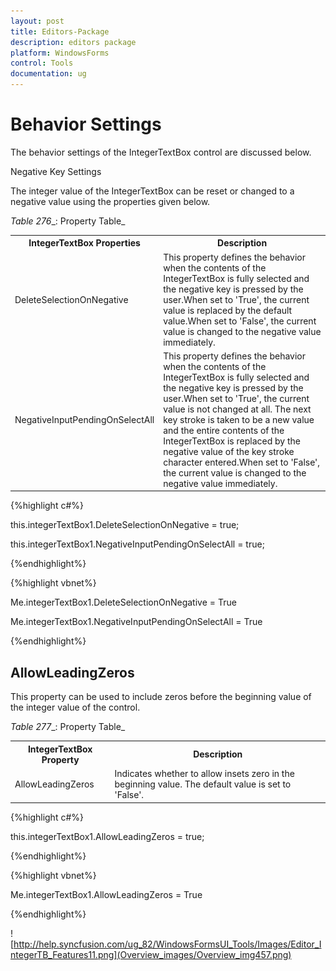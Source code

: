 ```yaml
---
layout: post
title: Editors-Package
description: editors package
platform: WindowsForms
control: Tools
documentation: ug
---
```



# Behavior Settings

The behavior settings of the IntegerTextBox control are discussed below.

Negative Key Settings

The integer value of the IntegerTextBox can be reset or changed to a negative value using the properties given below.

_Table_ _276__: Property Table_

<table>
<tr>
<th>
IntegerTextBox Properties</th><th>
Description</th></tr>
<tr>
<td>
DeleteSelectionOnNegative</td><td>
This property defines the behavior when the contents of the IntegerTextBox is fully selected and the negative key is pressed by the user.When set to 'True', the current value is replaced by the default value.When set to 'False', the current value is changed to the negative value immediately.</td></tr>
<tr>
<td>
NegativeInputPendingOnSelectAll</td><td>
This property defines the behavior when the contents of the IntegerTextBox is fully selected and the negative key is pressed by the user.When set to 'True', the current value is not changed at all. The next key stroke is taken to be a new value and the entire contents of the IntegerTextBox is replaced by the negative value of the key stroke character entered.When set to 'False', the current value is changed to the negative value immediately.</td></tr>
</table>


{%highlight c#%}



this.integerTextBox1.DeleteSelectionOnNegative = true;

this.integerTextBox1.NegativeInputPendingOnSelectAll = true;



{%endhighlight%}

{%highlight vbnet%}

Me.integerTextBox1.DeleteSelectionOnNegative = True

Me.integerTextBox1.NegativeInputPendingOnSelectAll = True

{%endhighlight%}

## AllowLeadingZeros

This property can be used to include zeros before the beginning value of the integer value of the control.

_Table_ _277__: Property Table_

<table>
<tr>
<th>
IntegerTextBox Property</th><th>
Description</th></tr>
<tr>
<td>
AllowLeadingZeros</td><td>
Indicates whether to allow insets zero in the beginning value. The default value is set to 'False'.</td></tr>
</table>


{%highlight c#%}



this.integerTextBox1.AllowLeadingZeros = true;

{%endhighlight%}




{%highlight vbnet%}


Me.integerTextBox1.AllowLeadingZeros = True

{%endhighlight%}



![http://help.syncfusion.com/ug_82/WindowsFormsUI_Tools/Images/Editor_IntegerTB_Features11.png](Overview_images/Overview_img457.png) 